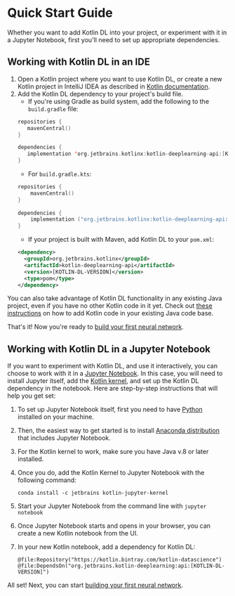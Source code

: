 # Quick Start Guide

Whether you want to add Kotlin DL into your project, or experiment with it in a Jupyter Notebook, first you'll need to 
set up appropriate dependencies.  

## Working with Kotlin DL in an IDE
1. Open a Kotlin project where you want to use Kotlin DL, or create a new Kotlin project in IntelliJ IDEA as described 
in [Kotlin documentation](https://kotlinlang.org/docs/tutorials/jvm-get-started.html).
2. Add the Kotlin DL dependency to your project's build file. 
    * If you're using Gradle as build system, add the following to the `build.gradle` file:
    ```kotlin
   repositories {
       mavenCentral()
   }
   
   dependencies {
       implementation 'org.jetbrains.kotlinx:kotlin-deeplearning-api:[KOTLIN-DL-VERSION]'
   }
    ```  
   * For `build.gradle.kts`: 
   ```kotlin
   repositories {
       mavenCentral()
   }
       
   dependencies {
       implementation ("org.jetbrains.kotlinx:kotlin-deeplearning-api:[KOTLIN-DL-VERSION]")
   }
   ```   
   * If your project is built with Maven, add Kotlin DL to your `pom.xml`: 
   ```xml
   <dependency>
     <groupId>org.jetbrains.kotlinx</groupId>
     <artifactId>kotlin-deeplearning-api</artifactId>
     <version>[KOTLIN-DL-VERSION]</version>
     <type>pom</type>
   </dependency>
   ```
 
You can also take advantage of Kotlin DL functionality in any existing Java project, even if you have no other Kotlin 
code in it yet. Check out [these instructions](https://kotlinlang.org/docs/tutorials/mixing-java-kotlin-intellij.html#adding-kotlin-source-code-to-an-existing-java-project) 
on how to add Kotlin code  in your existing Java code base. 
  
That's it! Now you're ready to [build your first neural network](create_your_first_nn.md). 

## Working with Kotlin DL in a Jupyter Notebook
If you want to experiment with Kotlin DL, and use it interactively, you can choose to work with it in 
a [Jupyter Notebook](https://jupyter.org). In this case, you will need to install Jupyter itself, add the 
[Kotlin kernel](https://github.com/Kotlin/kotlin-jupyter), and set up the Kotlin DL dependency in the notebook. 
Here are step-by-step instructions that will help you get set:

1. To set up Jupyter Notebook itself, first you need to have [Python](https://www.python.org/) installed on your machine. 
2. Then, the easiest way to get started is to install [Anaconda distribution](https://www.anaconda.com/products/individual) that includes Jupyter Notebook. 
3. For the Kotlin kernel to work, make sure you have Java v.8 or later installed. 
4. Once you do, add the Kotlin Kernel to Jupyter Notebook with the following command: 

    ```conda install -c jetbrains kotlin-jupyter-kernel```
5. Start your Jupyter Notebook from the command line with `jupyter notebook`
6. Once Jupyter Notebook starts and opens in your browser, you can create a new Kotlin notebook from the UI. 
7. In your new Kotlin notebook, add a dependency for Kotlin DL:
    ```
   @file:Repository("https://kotlin.bintray.com/kotlin-datascience")
   @file:DependsOn("org.jetbrains.kotlin-deeplearning:api:[KOTLIN-DL-VERSION]")
   ```

All set! Next, you can start [building your first neural network](create_your_first_nn.md).
 
